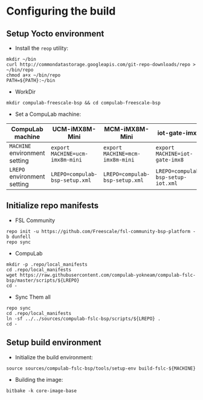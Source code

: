 # Configuring the build

## Setup Yocto environment

* Install the `reop` utility:
```
mkdir ~/bin
curl http://commondatastorage.googleapis.com/git-repo-downloads/repo > ~/bin/repo
chmod a+x ~/bin/repo
PATH=${PATH}:~/bin
```

* WorkDir
```
mkdir compulab-freescale-bsp && cd compulab-freescale-bsp
```
* Set a CompuLab machine:

CompuLab machine | UCM-iMX8M-Mini | MCM-iMX8M-Mini | iot-gate-imx8 |
--- | --- | --- | --- |
`MACHINE` environment setting| `export MACHINE=ucm-imx8m-mini` |`export MACHINE=mcm-imx8m-mini` |`export MACHINE=iot-gate-imx8` |
`LREPO` environment setting | `LREPO=compulab-bsp-setup.xml` |`LREPO=compulab-bsp-setup.xml` |`LREPO=compulab-bsp-setup-iot.xml` |

## Initialize repo manifests

* FSL Community
```
repo init -u https://github.com/Freescale/fsl-community-bsp-platform -b dunfell
repo sync
```

* CompuLab
```
mkdir -p .repo/local_manifests
cd .repo/local_manifests
wget https://raw.githubusercontent.com/compulab-yokneam/compulab-fslc-bsp/master/scripts/${LREPO}
cd -
```

* Sync Them all
```
repo sync
cd .repo/local_manifests
ln -sf ../../sources/compulab-fslc-bsp/scripts/${LREPO} .
cd -
```

## Setup build environment

* Initialize the build environment:
```
source sources/compulab-fslc-bsp/tools/setup-env build-fslc-${MACHINE}
```
* Building the image:
```
bitbake -k core-image-base
```
